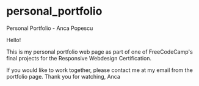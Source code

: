# personal_portfolio
Personal Portfolio - Anca Popescu


Hello!

This is my personal portfolio web page as part of one of FreeCodeCamp's final projects for the Responsive Webdesign Certification.

If you would like to work together, please contact me at my email from the portfolio page.
Thank you for watching,
Anca
